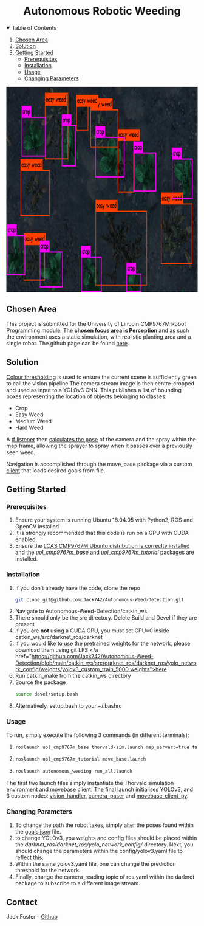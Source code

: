 <!-- PROJECT LOGO -->
<br />
  <h1 align="center">Autonomous Robotic Weeding</h3>


<!-- TABLE OF CONTENTS -->
<details open="open">
  <summary>Table of Contents</summary>
  <ol>
      <li><a href="#Chosen-Area">Chosen Area</a></li>
    <li><a href="#Solution">Solution</a></li>
    <li>
      <a href="#Getting-Started">Getting Started</a>
      <ul>
        <li><a href="#Prerequisites">Prerequisites</a></li>
        <li><a href="#Installation">Installation</a></li>
        <li><a href="#Usage">Usage</a></li>
        <li><a href='#Changing-Parameters'>Changing Parameters</a></li>
      </ul>
    </li>
  </ol>
</details>

<p align="center">
<img src="misc/crop_prediction.png" alt="Logo" width="960" height="540">
</p>

<!-- ABOUT THE PROJECT -->
## Chosen Area
This project is submitted for the University of Lincoln CMP9767M Robot Programming module. The **chosen focus area is Perception** and as such the environment uses a static simulation, with realistic planting area and a single robot. The github page can be found <a href="https://github.com/Jack742/Autonomous-Weed-Detection">here</a>.

## Solution
<a href='/catkin_ws/src/autonomous_weeding/src/camera_parser.py'>Colour thresholding</a> is used to ensure the current scene is sufficiently green to call the vision pipeline.The camera stream image is then centre-cropped and used as input to a YOLOv3 CNN. This publishes a list of bounding boxes representing the location of objects belonging to classes: 
<ul>
    <li>Crop</li>
    <li>Easy Weed</li>
    <li>Medium Weed</li>
    <li>Hard Weed</li>
</ul>

A <a href='/catkin_ws/src/autonomous_weeding/src/transform_listener.py'>tf listener</a> then <a href='/catkin_ws/src/autonomous_weeding/src/vision_handler.py'>calculates the pose</a> of the camera and the spray within the map frame, allowing the sprayer to spray when it passes over a previously seen weed.

Navigation is accomplished through the move_base package via a custom <a href='/catkin_ws/src/autonomous_weeding/src/movebase_client.py'>client</a> that loads desired goals from file.

<!-- GETTING STARTED -->
## Getting Started

### Prerequisites
<ol>
    <li>Ensure your system is running Ubuntu 18.04.05 with Python2, ROS and OpenCV installed</li>
    <li>It is strongly recommended that this code is run on a GPU with CUDA enabled.</li>
    <li>Ensure the <a href="https://github.com/LCAS/CMP9767M">LCAS CMP9767M Ubuntu distribution is correclty installed</a> and the <em>uol_cmp9767m_base</em> and <em>uol_cmp9767m_tutorial</em> packages are installed.</li>        
</ol>

### Installation


1. If you don't already have the code, clone the repo
   ```sh
   git clone git@github.com:Jack742/Autonomous-Weed-Detection.git
   ```
2. Navigate to Autonomous-Weed-Detection/catkin_ws
3. There should only be the src directory. Delete Build and Devel if they are present
4. If you are **not** using a CUDA GPU, you must set GPU=0 inside catkin_ws/src/darknet_ros/darknet
5. If you would like to use the pretrained weights for the network, please download them using git LFS </a href="https://github.com/Jack742/Autonomous-Weed-Detection/blob/main/catkin_ws/src/darknet_ros/darknet_ros/yolo_network_config/weights/yolov3_custom_train_5000.weights">here</a>
6. Run catkin_make from the catkin_ws directory
7. Source the package 
    ```sh
    source devel/setup.bash
    ```
8. Alternatively, setup.bash to your ~/.bashrc


<!-- USAGE EXAMPLES -->
### Usage
To run, simply execute the following 3 commands (in different terminals):
1.  ```sh
    roslaunch uol_cmp9767m_base thorvald-sim.launch map_server:=true fake_localisation:=true
    ```
2.  ```sh
    roslaunch uol_cmp9767m_tutorial move_base.launch 
    ```
3.  ```sh
    roslaunch autonomous_weeding run_all.launch
    ```
The first two launch files simply instantiate the Thorvald simulation environment and movebase client. The final launch initialises YOLOv3, and 3 custom nodes: <a href='/catkin_ws/src/autonomous_weeding/src/vision_handler.py'>vision_handler</a>, <a href='/catkin_ws/src/autonomous_weeding/src/camera_parser.py'>camera_paser</a> and <a href='/catkin_ws/src/autonomous_weeding/src/'>movebase_client_py</a>.

### Changing Parameters
1. To change the path the robot takes, simply alter the poses found within the <a href='/catkin_ws/src/autonomous_weeding/src/cfg/goals.json'>goals.json</a> file.
2. to change YOLOv3, you weights and config files should be placed within the *darknet_ros/darknet_ros/yolo_network_config/* directory. Next, you should change the parameters within the config/yolov3.yaml file to reflect this.
3. Within the same yolov3.yaml file, one can change the prediction threshold for the network.
4. Finally, change the camera_reading topic of ros.yaml within the darknet package to subscribe to a different image stream.
<!-- CONTACT -->
## Contact

Jack Foster - [Github](https://github.com/Jack742)
